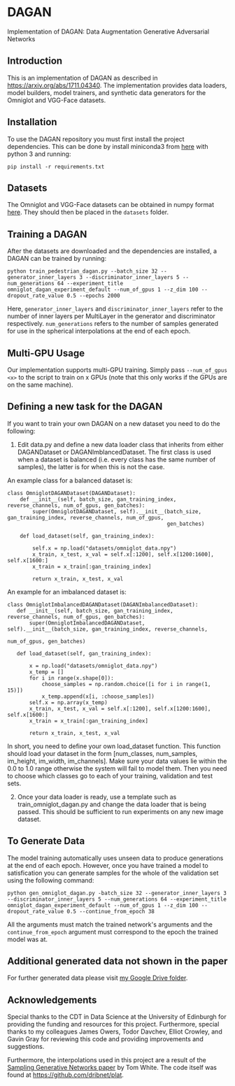 # DAGAN
Implementation of DAGAN: Data Augmentation Generative Adversarial Networks

## Introduction

This is an implementation of DAGAN as described in https://arxiv.org/abs/1711.04340. The implementation provides data loaders, model builders, model trainers, and synthetic data generators for the Omniglot and VGG-Face datasets.

## Installation

To use the DAGAN repository you must first install the project dependencies. This can be done by install miniconda3 from <a href="https://conda.io/miniconda.html">here</a> 
 with python 3 and running:

```pip install -r requirements.txt```

## Datasets

The Omniglot and VGG-Face datasets can be obtained in numpy format <a href="https://drive.google.com/drive/folders/15x2C11OrNeKLMzBDHrv8NPOwyre6H3O5?usp=sharing" target="_blank">here</a>. They should then be placed in the `datasets` folder.

## Training a DAGAN

After the datasets are downloaded and the dependencies are installed, a DAGAN can be trained by running:

```
python train_pedestrian_dagan.py --batch_size 32 --generator_inner_layers 3 --discriminator_inner_layers 5 --num_generations 64 --experiment_title omniglot_dagan_experiment_default --num_of_gpus 1 --z_dim 100 --dropout_rate_value 0.5 --epochs 2000
```

Here, `generator_inner_layers` and `discriminator_inner_layers` refer to the number of inner layers per MultiLayer in the generator and discriminator respectively. `num_generations` refers to the number of samples generated for use in the spherical interpolations at the end of each epoch.

## Multi-GPU Usage

Our implementation supports multi-GPU training. Simply pass `--num_of_gpus <x>` to the script to train on  x GPUs (note that this only works if the GPUs are on the same machine).

## Defining a new task for the DAGAN

If you want to train your own DAGAN on a new dataset you need to do the following:

1. Edit data.py and define a new data loader class that inherits from either DAGANDataset or DAGANImblancedDataset. The first class is used when a dataset is balanced (i.e. every class has the same number of samples), the latter is for when this is not the case.

An example class for a balanced dataset is:

```
class OmniglotDAGANDataset(DAGANDataset):
    def __init__(self, batch_size, gan_training_index, reverse_channels, num_of_gpus, gen_batches):
        super(OmniglotDAGANDataset, self).__init__(batch_size, gan_training_index, reverse_channels, num_of_gpus,
                                                   gen_batches)

    def load_dataset(self, gan_training_index):

        self.x = np.load("datasets/omniglot_data.npy")
        x_train, x_test, x_val = self.x[:1200], self.x[1200:1600], self.x[1600:]
        x_train = x_train[:gan_training_index]

        return x_train, x_test, x_val
 ```
 
 An example for an imbalanced dataset is:
 
 ```
 class OmniglotImbalancedDAGANDataset(DAGANImbalancedDataset):
    def __init__(self, batch_size, gan_training_index, reverse_channels, num_of_gpus, gen_batches):
        super(OmniglotImbalancedDAGANDataset, self).__init__(batch_size, gan_training_index, reverse_channels,
                                                             num_of_gpus, gen_batches)

    def load_dataset(self, gan_training_index):

        x = np.load("datasets/omniglot_data.npy")
        x_temp = []
        for i in range(x.shape[0]):
            choose_samples = np.random.choice([i for i in range(1, 15)])
            x_temp.append(x[i, :choose_samples])
        self.x = np.array(x_temp)
        x_train, x_test, x_val = self.x[:1200], self.x[1200:1600], self.x[1600:]
        x_train = x_train[:gan_training_index]

        return x_train, x_test, x_val
 ```

In short, you need to define your own load_dataset function. This function should load your dataset in the form [num_classes, num_samples, im_height, im_width, im_channels]. Make sure your data values lie within the 0.0 to 1.0 range otherwise the system will fail to model them. Then you need to choose which classes go to each of your training, validation and test sets.

2. Once your data loader is ready, use a template such as train_omniglot_dagan.py and change the data loader that is being passed. This should be sufficient to run experiments on any new image dataset.

## To Generate Data

The model training automatically uses unseen data to produce generations at the end of each epoch. However, once you have trained a model to satisfication you can generate samples for the whole of the validation set using the following command:

```
python gen_omniglot_dagan.py -batch_size 32 --generator_inner_layers 3 --discriminator_inner_layers 5 --num_generations 64 --experiment_title omniglot_dagan_experiment_default --num_of_gpus 1 --z_dim 100 --dropout_rate_value 0.5 --continue_from_epoch 38
```
All the arguments must match the trained network's arguments and the `continue_from_epoch` argument must correspond to the epoch the trained model was at.

## Additional generated data not shown in the paper

For further generated data please visit 
<a href="https://drive.google.com/drive/folders/1IqdhiQzxHysSSnfSrGA9_jKTWzp9gl0k?usp=sharing" target="_blank">my Google Drive folder</a>.

## Acknowledgements

Special thanks to the CDT in Data Science at the University of Edinburgh for providing the funding and resources for this project.
Furthermore, special thanks to my colleagues James Owers, Todor Davchev, Elliot Crowley, and Gavin Gray for reviewing this code and providing improvements and suggestions.

Furthermore, the interpolations used in this project are a result of the <a href="https://arxiv.org/abs/1609.04468" target="_blank">Sampling Generative Networks paper</a> by Tom White. 
The code itself was found at https://github.com/dribnet/plat.
